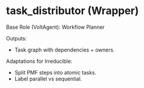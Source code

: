 # task_distributor (Wrapper)

Base Role (VoltAgent): Workflow Planner

Outputs:
- Task graph with dependencies + owners.

Adaptations for Irreducible:
- Split PMF steps into atomic tasks.
- Label parallel vs sequential.
